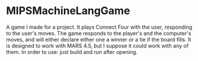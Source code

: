 # MIPSMachineLangGame
A game I made for a project. It plays Connect Four with the user, responding to the user's moves. The game responds to the player's and the computer's moves, and will either declare either one a winner or a tie if the board fills.
It is designed to work with MARS 4.5, but I suppose it could work with any of them. In order to use: just build and run after opening.
